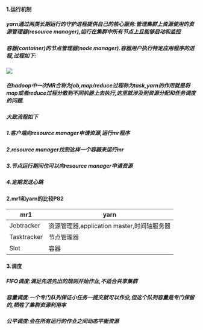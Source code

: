 #### 1.运行机制
##### yarn通过两类长期运行的守护进程提供自己的核心服务:管理集群上资源使用的资源管理器(resource manager),运行在集群中所有节点上且能够启动和监控
##### 容器(container)的节点管理器(node manager).容器用户执行特定应用程序的进程,过程如下:
![](https://img-blog.csdn.net/20180112114246411?watermark/2/text/aHR0cDovL2Jsb2cuY3Nkbi5uZXQvdTAxMTMzMTQzMA==/font/5a6L5L2T/fontsize/400/fill/I0JBQkFCMA==/dissolve/70/gravity/SouthEast)

##### 在hadoop中一次MR合称为job,map/reduce过程称为task,yarn的作用就是将map或者reduce过程分散到不同机器上去执行,这里就涉及到资源分配和任务调度的问题.
##### 大致流程如下
##### 1.客户端向resource manager申请资源,运行mr程序
##### 2.resource manager找到这样一个容器来运行mr
##### 3.节点运行期间也可以向resource manager申请资源
##### 4.定期发送心跳

#### 2.mr1和yarn的比较P82

|mr1 | yarn |
|---|---|
|Jobtracker | 资源管理器,application master,时间轴服务器 |
|Tasktracker | 节点管理器 |
|Slot | 容器 |

#### 3.调度
##### FIFO调度:满足先进先出的规则开始作业,不适合共享集群
##### 容量调度:一个专门队列保证小任务一提交就可以作业,但这个队列容量是专门保留的,牺牲了集群资源利用率
##### 公平调度:会在所有运行的作业之间动态平衡资源